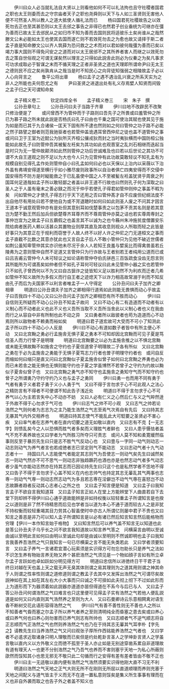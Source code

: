 <!-- { "loadSidebar": true } -->
　　伊川曰众人必当就礼法自大贤以上则看他如何不可以礼法拘也且守社稷者国君之职也太王则委而去之守宗庙者天子之职也尧舜则以天下与人如三圣贤则无害他人便不可然圣人所以教人之道大抵使人循礼法而已
　　杨曰国君死社稷故告之以效死勿去正也至其甚恐则以太王去邠之事告之非得已也然君子创业垂统为可继亦在彊为善而已故太王去邠民从之如归市不知为善而去国则民将适彼乐土矣尚谁从之哉然滕文公未必能如太王也使其去国而遂亡则不若效死勿去之为愈也故又请择于斯二者孟子直是知命滕文公以齐人筑薛为恐问救之之术而对以君如彼何哉彊为善而已矣以竭力事大国则不得免问安之之道而对以太王居邠不之其所养者害人而继之以效死勿去之策自世俗观之可谓无谋矣然以理言之只得如此説舎此则必为仪秦之为矣凡事求可功求成取必于智谋之末而不循天理之正者非圣贤之道也天理即所谓命尹曰无太王之德则民不应之矣尚孰肯从之哉当是时不知民心之向背徒知强弱之相陵故孟子必以人心向背言之
　　鲁平公将出章
　　杨曰孟子之遇不遇治乱兴衰之所系天实为之非人之所能也夫何怨尤之有
　　尹曰圣贤之进退出处有礼义存焉嬖人知贤而间毁之孟子归之天可谓知命矣

　　孟子精义卷二
　　钦定四库全书
　　孟子精义巻三
　　宋　朱子　撰
　　公孙丑章句上
　　公孙丑问曰夫子当路于齐章
　　伊川曰地不改辟民不改聚只修治便是了
　　或问曾西不为管仲而于子路则曰吾先子之所畏或曰羞管仲之所已为慕子路之所未就此説是否杨氏曰孔子曰由也千乗之国可使治其赋也使其见于施为如是而已其于九合诸侯一匡天下固有所不逮也然则如之何曰管仲之功子路不必能之然子路譬之御者则范我驰驱者也若管仲盖诡遇耳曾西仲尼之徒也盖不道管仲之事　或问曰卫于王室为近懿公为狄所灭齐桓公攘戎狄而封之当时夷狄横而中国防桓公独能如此故孔子曰防管仲吾其被髪左衽矣为其功如此也观晋室之乱刘石相继而迭起当是时只为无一管仲故颠沛如此然则管仲之功后世诚难及也曰若以后世论之其功不可谓不大自王道观之则不足以为大也今人只为见管仲有此功故莫敢轻议不知孔孟有为规模自别见得孔孟作处则管仲自小曰孔孟如何曰必也以天保以上治内以采薇以下治外虽有弗靖安得遂至横行乎如小雅尽废则政事所以自治者俱亡四夷安得而不交侵中国安得而不防方是时縦能救之于已乱虽使中国之人不至被髪左衽盖犹贤乎周衰之列国耳何足道哉如孟子所以敢轻鄙之者盖以非王道不行故也曰然则孔子何为深取之曰圣人之于人虽有毫末之善必録之而况于仲乎若使孔子得君如管仲则仲之事盖不暇为矣　问如管仲之才使孔子得志行乎天下还用之否曰管仲髙才自不应废但纪纲法度不出自他尽有用处曰若不使他自为或不肎退聴时如何曰如此则圣人废之不问其才因言王道本于诚意观管仲亦有是处但其意别耳如伐楚事责之以包茅不贡其名则是若其意岂为楚不勤王然后加兵但欲楚尊齐耳尊齐而不尊周管仲亦莫之诘也若实尊周専封之事仲岂宜为之故孟子曰五霸假之也盖言其不以诚为之也今蘓州朱冲施贫度僧置安乐院给病者医药人赖以活甚众其置物业则厚其直及其收息则视众人所取而轻之此皆是好事只为其意正在于规利而窃誉于人故人终不以好人许之仲尼之门无道桓文之事而孟子直截不比数之其意亦犹此也又言自孟子后人不敢小管仲只为见他不破近世儒者如荆公虽知卑管仲其实亦识他未尽况于余人人若知王良羞与嬖奚比而得禽兽虽若丘陵弗为之意则管仲自然不足道又言管仲只为行诈故与王者别若王者纯用公道而已或曰吕吉甫云管仲今人未可轻议之如论语称管仲夺伯氏骈邑三百饭疏食没齿无怨言则其所能所为可谓髙矣如仲者但不如孔子耳何可轻议曰此未见管仲小器之实也若管仲只不如孔子曾西何以不为又曰自古狙诈之徒皆知义足以胜利然不为利疚而迁者几希如管仲不知义故所为多假义而行自王者之迹熄天下以诈力相高故常溺于利而不知反由孔子而后为夫国家不以利言者唯孟子一人守得定
　　公孙丑问曰夫子加齐之卿相章
　　明道曰公孙丑谓夫子加齐之卿相得行道焉如此则能无畏惧而动心乎故孟子曰否我四十不动心又曰公孙丑问孟子加齐之卿相恐有所不胜而动心
　　伊川曰自信则无所疑而不动心公孙丑不知孟子故问　又曰不动心有二有造道而不动者有以义制心而不动者此义也此不义也义吾所当取不义吾所当舍此以义制心者也义在我由而行之从容自中非有所制也此不动之异　又曰勇者所以敌彼者也苟为造道而心不动焉则所以敌物者不赖勇而裕如矣
　　明道曰君子道宏故可大受而不可小了知测此孟子所以四十不动心小人反是
　　伊川曰不动心有道如数子者皆中有所主便心不动　又曰北宫黝之勇必行孟施舎无惧子夏之勇本不可知却因北宫黝而可见子夏是笃信圣人而力行曾子是明理
　　明道曰北宫黝要之以必为孟施舎推之以不惧北宫黝或未能无惧故黝不如施舎之守约也子夏信道曾子明理故二子各有所似　又曰北宫黝之勇在于必为孟施舎之勇能于无惧子夏笃志力行者也曽子明理守约者也　或问自反而缩如何曰缩只是直又问曰北宫黝似子夏孟施舎似曾子如何曰北宫黝之养勇也必为而已未若舎之能无惧也无惧则能守约也子夏之学虽博然不若曾子之守约为约故以黝似子夏舎似曾子也　又曰北宫黝之勇气亦不知守也孟施舎之勇知守气而不知守约也曾子之所谓勇乃守约守约乃义也与孟子之勇同
　　伊川曰勇一也而用不同有勇于气者有勇于义者君子勇于义小人勇于气　又曰不得于言勿求于心不可此观人之法心之精防言有不得者不可便谓不知此告子浅近处
　　明道曰不得于言勿求于心不可养气以心为主若言失中心不动亦不妨　又曰人必有仁义之心然后仁与义之气晬然逹于外故不得于心勿求于气可也
　　伊川曰志气之帅不可小观　又曰志气之帅若论浩然之气则何者为志志为之主乃能生浩然之气志至焉气次焉自有先后　又曰持其志无暴其气内外交相养也
　　明道曰持其志使气不能乱此大可騐要之圣贤必不害心疾　又曰率气者在志养气者在直内切要之道无如敬以直内　又曰志有不克【一无志字】则愦乱矣今之人以恐惧而胜气者多矣而义理胜气者鲜也　又曰人患乎慑怯者盖气不充不素养故也又曰学者为气所胜习所夺只可责志　或问人莫不知和柔寛缓然临事则反至于暴厉先生曰只是志不胜气气反动心也　又曰壹与一字同一动气则动志一动志则动气为养气者言也若成徳者志已坚定则气不能动志　又曰志动气者十九气动志者十一　持国曰凡人志能使气者能定其志则气为吾使志一则动气矣先生曰诚然矣志一则动气然亦不可不思气一则动志非独趋蹶药也酒也亦是也然志动气者多气动志者少虽气亦能动志然亦在持其志而已因论持先生曰只这个也是私然学者不恁地不得　又曰告子不得于言勿求于心盖不知义在内也志帅气也持定其志无曓乱其气两事也志専一则动气气専一则动志然志动气为多且若志専在淫僻岂不动气气専在喜怒岂不动志故蹶者趋者反动其心志者心之所之也　又曰孟子知言便是知道　又曰孟子曰我知言孟子不欲自言我知道耳　又曰孟子知言正如人在堂上方能辨堂下人曲直若自下去堂下则却辨不得伊川曰心通乎道故能辨是非如持权衡以较轻重孟子所谓知言是也揆之以道则是非了然不待精思而后见也学者当以道为本心不通于道而较古人之是非犹不持权衡而较轻重竭其目力劳其心智虽使时中亦古人所谓亿则屡中君子不贵也又曰知言之善恶是非乃可以知人孟子所谓知言是以必有诸已然后知言知言然后能格物而穷理【伊川一本作知言始于格物】　又曰知言然后可以养气盖不知言无以知道也此是答公孙丑夫子乌乎长之问不欲言我知道故以知言养气答之　问横渠言由明以至诚由诚以至明此言如何曰由明以至诚此句却是由诚以至明则不然诚即明也孟子曰我知言我善养吾浩然之气只我知言一句已尽横渠之言不能无失类若此　又曰学者须要知言　又曰孟子养气一言诸君宜潜心玩索须是实识得方可勿忘勿助长只是养气之法如不识怎生养有物始言养无物又养个甚麽浩然之气须见是一个物如顔子言如有所立卓尔孟子言跃如也卓如跃如分明见得方可
　　明道曰忠信所以进徳终日干干君子当终日对越在天也盖上天之载无声无臭其体则谓之易其理则为之道其用则谓之神其命于人则谓之性率性则谓之道修道则谓之教孟子去其中又发挥出浩然之气可谓尽矣故説神如在其上如在其左右大小大事而只曰诚之不可揜如此夫彻上彻下不过如此形而上为道形而下为器须着如此説器亦道道亦噐但得道在不系今与后已与人　又曰孟子答公孙丑问何谓浩然之气曰难言也只这里便可见得孟子实有浩然之气若他人便乱説道是如何又曰内直则其气浩然养之至则为大人　又曰石曼卿诗云乐意相闗禽对语生香不断树交花此语形容得浩然之气
　　伊川曰气有善不善性则无不善也人之所以不知善者气昏而塞之尔孟子所以养气者养之至则清明纯全而昏塞之患去矣或曰养心或曰养气何也曰养心则勿害而已养气则志有所帅也　又曰志顺者气不逆气顺志将自正志顺而气正浩然之气也然则养浩然之气也乃在于持其志无曓其气耳李朴【字先之】请教先生曰当养浩然之气又问曰观张子厚所作西铭能养浩然之气者也　又曰学者不必逺求近取诸身只明人理敬而已矣但是约处乾卦言圣人之学坤卦言贤人之学虽言敬以直内义以方外敬义立而徳不孤至于圣人亦止如是无别途穿凿系累自非道理故有道有理天人一也更不分别浩然之气乃吾气也养而不害则塞乎天地一为私心所蔽则欿然而馁知其小也思无邪无不敬只此二句循而行之安得有差有差者皆由不敬不正也
　　伊川曰主一无适敬以直内便有浩然之气浩然须要实识得他刚大直不习无不利
　　明道曰浩然之气天地之正气大则无所不在刚则无所屈以直道顺理而养则充塞于天地之间配义与道气皆主于义而无不在道一置私意则馁矣是集义所生事事有理而在义也非自外袭而取之也告子外之者盖不知义也
